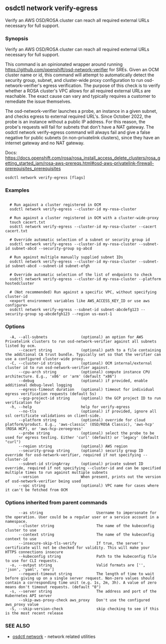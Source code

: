 ## osdctl network verify-egress

Verify an AWS OSD/ROSA cluster can reach all required external URLs necessary for full support.

### Synopsis

Verify an AWS OSD/ROSA cluster can reach all required external URLs necessary for full support.

  This command is an opinionated wrapper around running https://github.com/openshift/osd-network-verifier for SREs.
  Given an OCM cluster name or id, this command will attempt to automatically detect the security group, subnet, and
  cluster-wide proxy configuration to run osd-network-verifier's egress verification. The purpose of this check is to
  verify whether a ROSA cluster's VPC allows for all required external URLs are reachable. The exact cause can vary and
  typically requires a customer to remediate the issue themselves.

  The osd-network-verifier launches a probe, an instance in a given subnet, and checks egress to external required URL's. Since October 2022, the probe is an instance without a public IP address. For this reason, the probe's requests will fail for subnets that don't have a NAT gateway. The osdctl network verify-egress command will always fail and give a false negative for public subnets (in non-privatelink clusters), since they have an internet gateway and no NAT gateway.

  Docs: https://docs.openshift.com/rosa/rosa_install_access_delete_clusters/rosa_getting_started_iam/rosa-aws-prereqs.html#osd-aws-privatelink-firewall-prerequisites_prerequisites

```
osdctl network verify-egress [flags]
```

### Examples

```

  # Run against a cluster registered in OCM
  osdctl network verify-egress --cluster-id my-rosa-cluster

  # Run against a cluster registered in OCM with a cluster-wide-proxy
  touch cacert.txt
  osdctl network verify-egress --cluster-id my-rosa-cluster --cacert cacert.txt

  # Override automatic selection of a subnet or security group id
  osdctl network verify-egress --cluster-id my-rosa-cluster --subnet-id subnet-abcd --security-group sg-abcd

  # Run against multiple manually supplied subnet IDs
  osdctl network verify-egress --cluster-id my-rosa-cluster --subnet-id subnet-abcd --subnet-id subnet-efgh

  # Override automatic selection of the list of endpoints to check
  osdctl network verify-egress --cluster-id my-rosa-cluster --platform hostedcluster

  # (Not recommended) Run against a specific VPC, without specifying cluster-id
  <export environment variables like AWS_ACCESS_KEY_ID or use aws configure>
  osdctl network verify-egress --subnet-id subnet-abcdefg123 --security-group sg-abcdefgh123 --region us-east-1
```

### Options

```
  -A, --all-subnets               (optional) an option for AWS Privatelink clusters to run osd-network-verifier against all subnets listed by ocm.
      --cacert string             (optional) path to a file containing the additional CA trust bundle. Typically set so that the verifier can use a configured cluster-wide proxy.
  -C, --cluster-id string         (optional) OCM internal/external cluster id to run osd-network-verifier against.
      --cpu-arch string           (optional) compute instance CPU architecture. E.g., 'x86' or 'arm' (default "x86")
      --debug                     (optional) if provided, enable additional debug-level logging
      --egress-timeout duration   (optional) timeout for individual egress verification requests (default 5s)
      --gcp-project-id string     (optional) the GCP project ID to run verification for
  -h, --help                      help for verify-egress
      --no-tls                    (optional) if provided, ignore all ssl certificate validations on client-side.
      --platform string           (optional) override for cloud platform/product. E.g., 'aws-classic' (OSD/ROSA Classic), 'aws-hcp' (ROSA HCP), or 'aws-hcp-zeroegress'
      --probe string              (optional) select the probe to be used for egress testing. Either 'curl' (default) or 'legacy' (default "curl")
      --region string             (optional) AWS region
      --security-group string     (optional) security group ID override for osd-network-verifier, required if not specifying --cluster-id
      --subnet-id stringArray     (optional) private subnet ID override, required if not specifying --cluster-id and can be specified multiple times to run against multiple subnets
      --version                   When present, prints out the version of osd-network-verifier being used
      --vpc string                (optional) VPC name for cases where it can't be fetched from OCM
```

### Options inherited from parent commands

```
      --as string                        Username to impersonate for the operation. User could be a regular user or a service account in a namespace.
      --cluster string                   The name of the kubeconfig cluster to use
      --context string                   The name of the kubeconfig context to use
      --insecure-skip-tls-verify         If true, the server's certificate will not be checked for validity. This will make your HTTPS connections insecure
      --kubeconfig string                Path to the kubeconfig file to use for CLI requests.
  -o, --output string                    Valid formats are ['', 'json', 'yaml', 'env']
      --request-timeout string           The length of time to wait before giving up on a single server request. Non-zero values should contain a corresponding time unit (e.g. 1s, 2m, 3h). A value of zero means don't timeout requests. (default "0")
  -s, --server string                    The address and port of the Kubernetes API server
      --skip-aws-proxy-check aws_proxy   Don't use the configured aws_proxy value
  -S, --skip-version-check               skip checking to see if this is the most recent release
```

### SEE ALSO

* [osdctl network](osdctl_network.md)	 - network related utilities

